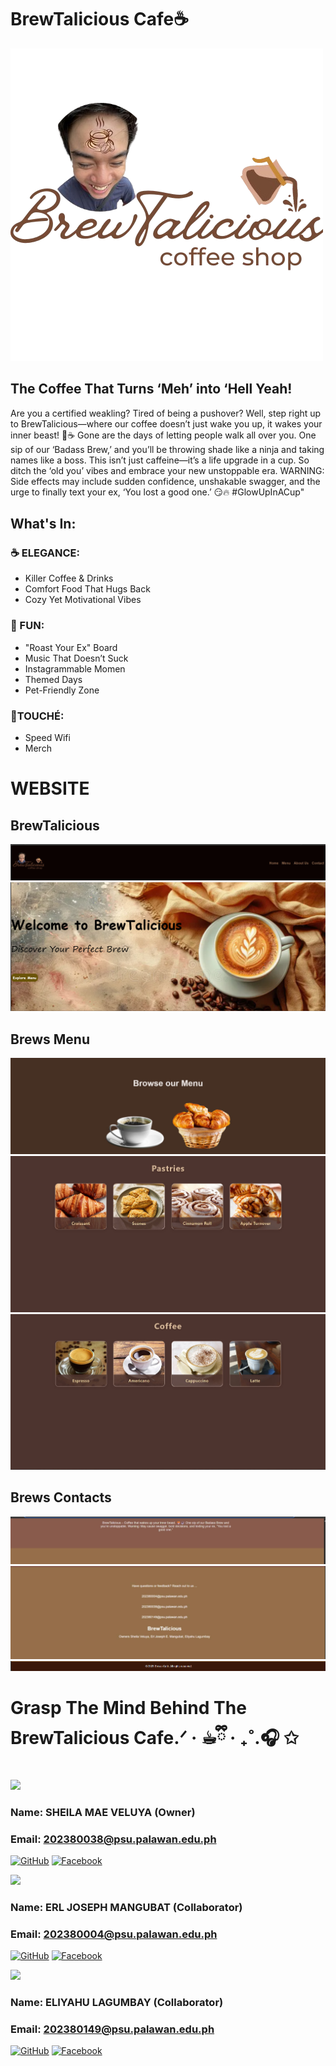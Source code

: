# BrewTalicious Cafe☕ 
![Come and Dine](img/Erlybrid.png)

## The Coffee That Turns ‘Meh’ into ‘Hell Yeah!
Are you a certified weakling? Tired of being a pushover? Well, step right up to BrewTalicious—where our coffee doesn’t just wake you up, it wakes your inner beast! 🐯☕ Gone are the days of letting people walk all over you. One sip of our ‘Badass Brew,’ and you’ll be throwing shade like a ninja and taking names like a boss. This isn’t just caffeine—it’s a life upgrade in a cup. So ditch the ‘old you’ vibes and embrace your new unstoppable era. WARNING: Side effects may include sudden confidence, unshakable swagger, and the urge to finally text your ex, ‘You lost a good one.’ 😏🔥 #GlowUpInACup"

## What's In:
### ☕ ELEGANCE:
* Killer Coffee & Drinks
* Comfort Food That Hugs Back
* Cozy Yet Motivational Vibes 
### 🎉 FUN:
* "Roast Your Ex" Board
* Music That Doesn’t Suck
* Instagrammable Momen
* Themed Days
* Pet-Friendly Zone
### 💅TOUCHÉ:
* Speed Wifi
* Merch

# WEBSITE

## BrewTalicious
![](img/s.png)
![](img/h.png)

## Brews Menu
![](img/br.jpg)
![](img/past.jpg)
![](img/kap.jpg)

## Brews Contacts
![](img/abt.jpg)
![](img/cont.jpg)
![](img/la.png)

# Grasp The Mind Behind The BrewTalicious Cafe.ᐟ · ☕︎ྀི · ₊˚.🎧 ✩

[![](https://github.com/Shirajuana.png?size=420)](https://github.com/Shirajuana)
### Name: SHEILA MAE VELUYA  (Owner)
### Email: 202380038@psu.palawan.edu.ph
[![GitHub](https://img.shields.io/badge/-GitHub-181717?logo=github&logoColor=white&style=for-the-badge)](https://github.com/Shirajuana)
[![Facebook](https://img.shields.io/badge/-Facebook-1877F2?logo=facebook&logoColor=white&style=for-the-badge)](https://facebook.com/shielamae.veluya)

[![](https://github.com/Erlybird21.png?size=10)](https://github.com/Erlybird21)
### Name: ERL JOSEPH MANGUBAT (Collaborator)
### Email: 202380004@psu.palawan.edu.ph
[![GitHub](https://img.shields.io/badge/-GitHub-181717?logo=github&logoColor=white&style=for-the-badge)](https://github.com/Erlybird21)
[![Facebook](https://img.shields.io/badge/-Facebook-1877F2?logo=facebook&logoColor=white&style=for-the-badge)](https://facebook.com/erljoseph.mangubat)

[![](https://github.com/ygglue.png?size=10)](https://github.com/ygglue)
### Name: ELIYAHU LAGUMBAY (Collaborator)
### Email: 202380149@psu.palawan.edu.ph
[![GitHub](https://img.shields.io/badge/-GitHub-181717?logo=github&logoColor=white&style=for-the-badge)](https://github.com/ygglue)
[![Facebook](https://img.shields.io/badge/-Facebook-1877F2?logo=facebook&logoColor=white&style=for-the-badge)](https://facebook.com/eliyahu.lagumbay)




